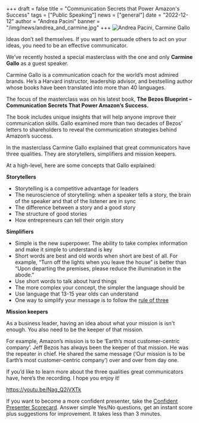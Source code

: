 +++
draft = false
title = "Communication Secrets that Power Amazon's Success"
tags = ["Public Speaking"]
news = ["general"]
date = "2022-12-12"
author = "Andrea Pacini"
banner = "/img/news/andrea_and_carmine.jpg"
+++
![Andrea Pacini, Carmine Gallo](/img/news/andrea_and_carmine.jpg)

Ideas don’t sell themselves. If you want to persuade others to act on your ideas, you need to be an effective communicator. 



We’ve recently hosted a special masterclass with the one and only **Carmine Gallo** as a guest speaker. 



Carmine Gallo is a communication coach for the world’s most admired brands. He’s a Harvard instructor, leadership advisor, and bestselling author whose books have been translated into more than 40 languages. 



The focus of the masterclass was on his latest book, **The Bezos Blueprint – Communication Secrets That Power Amazon’s Success.**



​​The book includes unique insights that will help anyone improve their communication skills. Gallo examined more than two decades of Bezos’ letters to shareholders to reveal the communication strategies behind Amazon’s success.



In the masterclass Carmine Gallo explained that great communicators have three qualities. They are storytellers, simplifiers and mission keepers. 



At a high-level, here are some concepts that Gallo explained: 



**Storytellers**

* Storytelling is a competitive advantage for leaders
* The neuroscience of storytelling: when a speaker tells a story, the brain of the speaker and that of the listener are in sync
* The difference between a story and a good story 
* The structure of good stories
* How entrepreneurs can tell their origin story



**Simplifiers** 

* Simple is the new superpower. The ability to take complex information and make it simple to understand is key
* Short words are best and old words when short are best of all. For example, “Turn off the lights when you leave the house” is better than “Upon departing the premises, please reduce the illumination in the abode.” 
* Use short words to talk about hard things
* The more complex your concept, the simpler the language should be
* Use language that 13-15 year olds can understand
* One way to simplify your message is to follow the [rule of three](https://www.ideasonstage.com/news/2022/08/09/2022-08-09-how-to-present-a-clear-message-to-any-audience-the-rule-of-three/)



**Mission keepers** 

As a business leader, having an idea about what your mission is isn't enough. You also need to be the keeper of that mission.



For example, Amazon’s mission is to be ‘Earth’s most customer-centric company’. Jeff Bezos has always been the keeper of that mission. He was the repeater in chief. He shared the same message (‘Our mission is to be Earth’s most customer-centric company’) over and over from day one. 



If you’d like to learn more about the three qualities great communicators have, here’s the recording. I hope you enjoy it! 



<https://youtu.be/Nag_Q2jVXTk>

If you want to become a more confident presenter, take the [Confident Presenter Scorecard](https://presentationscorecard.scoreapp.com/). Answer simple Yes/No questions, get an instant score plus suggestions for improvement. It takes less than 3 minutes.